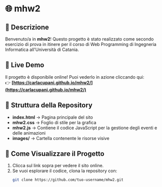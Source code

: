 # 🌐 mhw2

## 📢 Descrizione  
Benvenuto/a in **mhw2**! Questo progetto è stato realizzato come secondo esercizio di prova in itinere per il corso di Web Programming di Ingegneria Informatica all'Università di Catania.

## 🔗 Live Demo 
Il progetto è disponibile online! Puoi vederlo in azione cliccando qui:  
👉 **[https://carlacupani.github.io/mhw2/](https://carlacupani.github.io/mhw2/)**

## 📁 Struttura della Repository  
- **index.html** → Pagina principale del sito  
- **mhw2.css** → Foglio di stile per la grafica
- **mhw2.js** → Contiene il codice JavaScript per la gestione degli eventi e delle animazioni
- **images/** → Cartella contenente le risorse visive 

## 🚀 Come Visualizzare il Progetto  
1. Clicca sul link sopra per vedere il sito online.  
2. Se vuoi esplorare il codice, clona la repository con:  
   ```bash
   git clone https://github.com/tuo-username/mhw2.git
